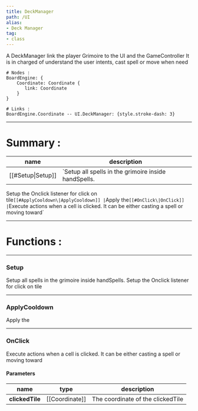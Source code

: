 ```yaml
---
title: DeckManager
path: /UI
alias: 
- Deck Manager
tag: 
- class
---
```

A DeckManager link the player Grimoire to the UI and the GameController
It is in charged of understand the user intents, cast spell or move when need
```d2
# Nodes :
BoardEngine: {
    Coordinate: Coordinate {
       link: Coordinate
    }
}

# Links :
BoardEngine.Coordinate -- UI.DeckManager: {style.stroke-dash: 3}

```
---
# Summary :
name|description
----|----
[[#Setup\|Setup]] | `Setup all spells in the grimoire inside handSpells.
Setup the Onclick listener for click on tile`
[[#ApplyCooldown\|ApplyCooldown]] | `Apply the`
[[#OnClick\|OnClick]] | `Execute actions when a cell is clicked. It can be either casting a spell or moving toward`

---
# Functions :

---
### Setup
Setup all spells in the grimoire inside handSpells.
Setup the Onclick listener for click on tile

---
### ApplyCooldown
Apply the

---
### OnClick
Execute actions when a cell is clicked. It can be either casting a spell or moving toward

#### Parameters
name|type|description
-----|-----|-----
**clickedTile**|[[Coordinate]]|The coordinate of the clickedTile
